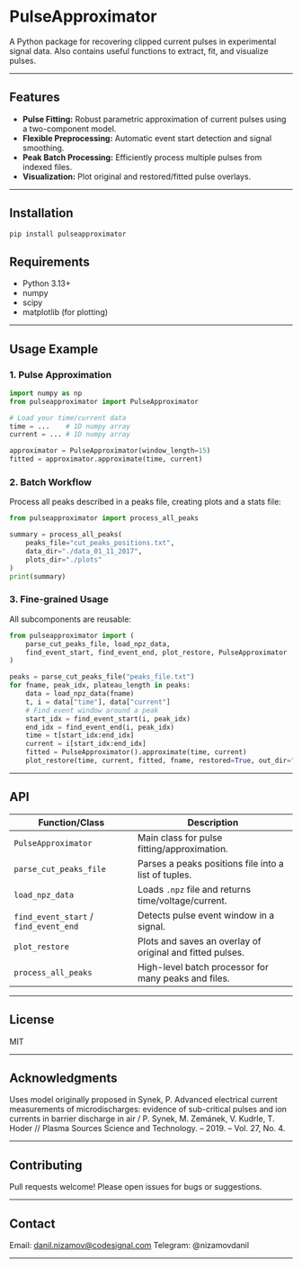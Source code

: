 
# PulseApproximator

A Python package for recovering clipped current pulses in experimental signal data. Also contains useful functions to extract, fit, and visualize pulses.

---

## Features

- **Pulse Fitting:** Robust parametric approximation of current pulses using a two-component model.
- **Flexible Preprocessing:** Automatic event start detection and signal smoothing.
- **Peak Batch Processing:** Efficiently process multiple pulses from indexed files.
- **Visualization:** Plot original and restored/fitted pulse overlays.

---

## Installation

```bash
pip install pulseapproximator
```

## Requirements

- Python 3.13+
- numpy
- scipy
- matplotlib (for plotting)

---

## Usage Example

### 1. Pulse Approximation

```python
import numpy as np
from pulseapproximator import PulseApproximator

# Load your time/current data
time = ...    # 1D numpy array
current = ... # 1D numpy array

approximator = PulseApproximator(window_length=15)
fitted = approximator.approximate(time, current)
```

### 2. Batch Workflow

Process all peaks described in a peaks file, creating plots and a stats file:

```python
from pulseapproximator import process_all_peaks

summary = process_all_peaks(
    peaks_file="cut_peaks_positions.txt",
    data_dir="./data_01_11_2017",
    plots_dir="./plots"
)
print(summary)
```

### 3. Fine-grained Usage

All subcomponents are reusable:

```python
from pulseapproximator import (
    parse_cut_peaks_file, load_npz_data,
    find_event_start, find_event_end, plot_restore, PulseApproximator
)

peaks = parse_cut_peaks_file("peaks_file.txt")
for fname, peak_idx, plateau_length in peaks:
    data = load_npz_data(fname)
    t, i = data["time"], data["current"]
    # Find event window around a peak
    start_idx = find_event_start(i, peak_idx)
    end_idx = find_event_end(i, peak_idx)
    time = t[start_idx:end_idx]
    current = i[start_idx:end_idx]
    fitted = PulseApproximator().approximate(time, current)
    plot_restore(time, current, fitted, fname, restored=True, out_dir="./plots")
```

---

## API

| Function/Class              | Description |
|-----------------------------|-------------|
| `PulseApproximator`         | Main class for pulse fitting/approximation. |
| `parse_cut_peaks_file`      | Parses a peaks positions file into a list of tuples. |
| `load_npz_data`             | Loads `.npz` file and returns time/voltage/current. |
| `find_event_start` / `find_event_end` | Detects pulse event window in a signal. |
| `plot_restore`              | Plots and saves an overlay of original and fitted pulses. |
| `process_all_peaks`         | High-level batch processor for many peaks and files. |

---

## License

MIT

---

## Acknowledgments

Uses model originally proposed in Synek, P. Advanced electrical current measurements of microdischarges: evidence of sub-critical pulses and ion currents in barrier discharge in air / P. Synek, M. Zemánek, V. Kudrle, T. Hoder // Plasma Sources Science and Technology. – 2019. – Vol. 27, No. 4.

---

## Contributing

Pull requests welcome! Please open issues for bugs or suggestions.

---

## Contact

Email: danil.nizamov@codesignal.com
Telegram: @nizamovdanil

---
